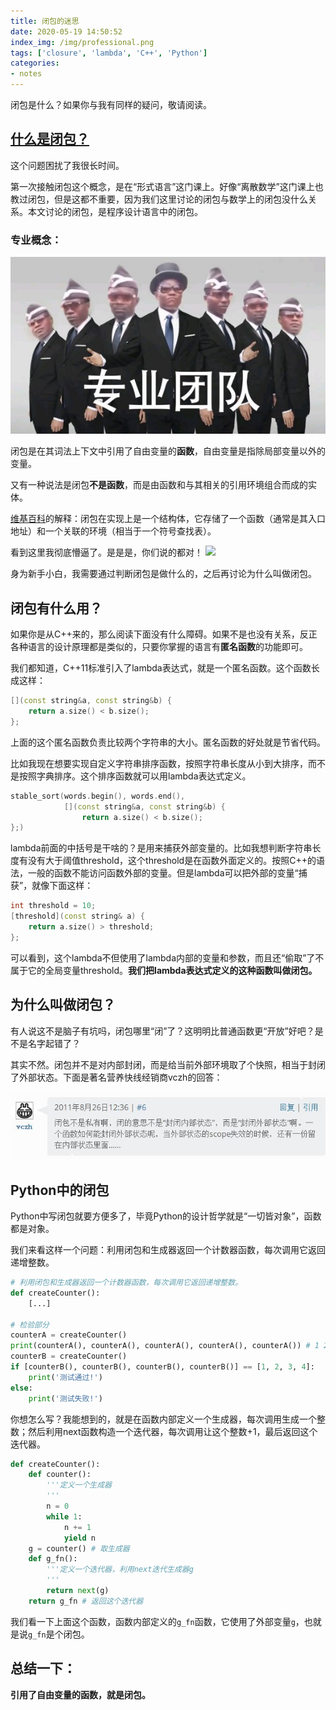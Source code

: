 ```yaml
---
title: 闭包的迷思
date: 2020-05-19 14:50:52
index_img: /img/professional.png
tags: ['closure', 'lambda', 'C++', 'Python']
categories: 
- notes
---
```

闭包是什么？如果你与我有同样的疑问，敬请阅读。
<!--more--->

## [什么是闭包？](https://www.ibm.com/developerworks/cn/linux/l-cn-closure/#note_1)

这个问题困扰了我很长时间。

第一次接触闭包这个概念，是在“形式语言”这门课上。好像“离散数学”这门课上也教过闭包，但是这都不重要，因为我们这里讨论的闭包与数学上的闭包没什么关系。本文讨论的闭包，是程序设计语言中的闭包。

### 专业概念：

![](闭包的迷思/2020-05-19-15-20-04.png)

闭包是在其词法上下文中引用了自由变量的**函数**，自由变量是指除局部变量以外的变量。

又有一种说法是闭包**不是函数**，而是由函数和与其相关的引用环境组合而成的实体。

[维基百科](https://zh.wikipedia.org/wiki/%E9%97%AD%E5%8C%85_(%E8%AE%A1%E7%AE%97%E6%9C%BA%E7%A7%91%E5%AD%A6))的解释：闭包在实现上是一个结构体，它存储了一个函数（通常是其入口地址）和一个关联的环境（相当于一个符号查找表）。

看到这里我彻底懵逼了。是是是，你们说的都对！
![](Python装饰器为什么这么难以理解/2020-05-18-14-59-42.png)

身为新手小白，我需要通过判断闭包是做什么的，之后再讨论为什么叫做闭包。

## 闭包有什么用？

如果你是从C++来的，那么阅读下面没有什么障碍。如果不是也没有关系，反正各种语言的设计原理都是类似的，只要你掌握的语言有**匿名函数**的功能即可。

我们都知道，C++11标准引入了lambda表达式，就是一个匿名函数。这个函数长成这样：

```cpp
[](const string&a, const string&b) {
    return a.size() < b.size();
};
```
上面的这个匿名函数负责比较两个字符串的大小。匿名函数的好处就是节省代码。

比如我现在想要实现自定义字符串排序函数，按照字符串长度从小到大排序，而不是按照字典排序。这个排序函数就可以用lambda表达式定义。

```cpp
stable_sort(words.begin(), words.end(), 
            [](const string&a, const string&b) {
                return a.size() < b.size();
};)
```

lambda前面的中括号是干啥的？是用来捕获外部变量的。比如我想判断字符串长度有没有大于阈值threshold，这个threshold是在函数外面定义的。按照C++的语法，一般的函数不能访问函数外部的变量。但是lambda可以把外部的变量“捕获”，就像下面这样：

```cpp
int threshold = 10;
[threshold](const string& a) {
    return a.size() > threshold;
};
```

可以看到，这个lambda不但使用了lambda内部的变量和参数，而且还“偷取”了不属于它的全局变量threshold。**我们把lambda表达式定义的这种函数叫做闭包。**

## 为什么叫做闭包？

有人说这不是脑子有坑吗，闭包哪里“闭”了？这明明比普通函数更“开放”好吧？是不是名字起错了？

其实不然。闭包并不是对内部封闭，而是给当前外部环境取了个快照，相当于封闭了外部状态。下面是著名营养快线经销商vczh的回答：

![](闭包的迷思/2020-05-19-15-40-47.png)

## Python中的闭包

Python中写闭包就要方便多了，毕竟Python的设计哲学就是“一切皆对象”，函数都是对象。

我们来看这样一个问题：利用闭包和生成器返回一个计数器函数，每次调用它返回递增整数。

```python
# 利用闭包和生成器返回一个计数器函数，每次调用它返回递增整数。
def createCounter():    
    [...]

# 检验部分
counterA = createCounter()
print(counterA(), counterA(), counterA(), counterA(), counterA()) # 1 2 3 4 5
counterB = createCounter()
if [counterB(), counterB(), counterB(), counterB()] == [1, 2, 3, 4]:
    print('测试通过!')
else:
    print('测试失败!')
```

你想怎么写？我能想到的，就是在函数内部定义一个生成器，每次调用生成一个整数；然后利用next函数构造一个迭代器，每次调用让这个整数+1，最后返回这个迭代器。

```python
def createCounter():    
    def counter():
        '''定义一个生成器
        '''
        n = 0
        while 1:
            n += 1
            yield n
    g = counter() # 取生成器
    def g_fn():
        '''定义一个迭代器，利用next迭代生成器g
        '''
        return next(g)
    return g_fn # 返回这个迭代器
```

我们看一下上面这个函数，函数内部定义的`g_fn`函数，它使用了外部变量`g`，也就是说`g_fn`是个闭包。

## 总结一下：

**引用了自由变量的函数，就是闭包。**